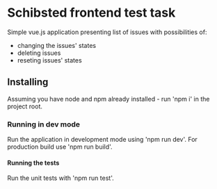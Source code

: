 # Schibsted frontend test task

Simple vue.js application presenting list of issues with possibilities of:
  - changing the issues' states
  - deleting issues
  - reseting issues' states

## Installing

Assuming you have node and npm already installed - run 'npm i' in the project root.

### Running in dev mode

Run the application in development mode using 'npm run dev'. For production build use 'npm run build'.

#### Running the tests

Run the unit tests with 'npm run test'.
